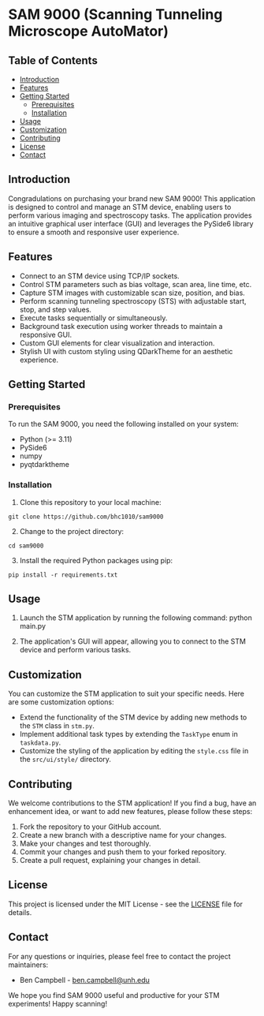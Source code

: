 # SAM 9000 (Scanning Tunneling Microscope AutoMator) 

## Table of Contents
- [Introduction](#introduction)
- [Features](#features)
- [Getting Started](#getting-started)
  - [Prerequisites](#prerequisites)
  - [Installation](#installation)
- [Usage](#usage)
- [Customization](#customization)
- [Contributing](#contributing)
- [License](#license)
- [Contact](#contact)

## Introduction

Congradulations on purchasing your brand new SAM 9000! This application is designed to control and manage an STM device, enabling users to perform various imaging and spectroscopy tasks. The application provides an intuitive graphical user interface (GUI) and leverages the PySide6 library to ensure a smooth and responsive user experience.

## Features

- Connect to an STM device using TCP/IP sockets.
- Control STM parameters such as bias voltage, scan area, line time, etc.
- Capture STM images with customizable scan size, position, and bias.
- Perform scanning tunneling spectroscopy (STS) with adjustable start, stop, and step values.
- Execute tasks sequentially or simultaneously.
- Background task execution using worker threads to maintain a responsive GUI.
- Custom GUI elements for clear visualization and interaction.
- Stylish UI with custom styling using QDarkTheme for an aesthetic experience.

## Getting Started

### Prerequisites

To run the SAM 9000, you need the following installed on your system:

- Python (>= 3.11)
- PySide6
- numpy
- pyqtdarktheme

### Installation

1. Clone this repository to your local machine:
```console
git clone https://github.com/bhc1010/sam9000
```
2. Change to the project directory:
```console
cd sam9000
```
3. Install the required Python packages using pip:
```console
pip install -r requirements.txt
```
## Usage

1. Launch the STM application by running the following command:
python main.py

2. The application's GUI will appear, allowing you to connect to the STM device and perform various tasks.

## Customization

You can customize the STM application to suit your specific needs. Here are some customization options:

- Extend the functionality of the STM device by adding new methods to the `STM` class in `stm.py`.
- Implement additional task types by extending the `TaskType` enum in `taskdata.py`.
- Customize the styling of the application by editing the `style.css` file in the `src/ui/style/` directory.

## Contributing

We welcome contributions to the STM application! If you find a bug, have an enhancement idea, or want to add new features, please follow these steps:

1. Fork the repository to your GitHub account.
2. Create a new branch with a descriptive name for your changes.
3. Make your changes and test thoroughly.
4. Commit your changes and push them to your forked repository.
5. Create a pull request, explaining your changes in detail.

## License

This project is licensed under the MIT License - see the [LICENSE](LICENSE) file for details.

## Contact

For any questions or inquiries, please feel free to contact the project maintainers:

- Ben Campbell - [ben.campbell@unh.edu](mailto:ben.campbell@unh.edu)

We hope you find SAM 9000 useful and productive for your STM experiments! Happy scanning!
